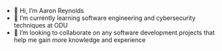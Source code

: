 - 👋 Hi, I’m Aaron Reynolds
- 🌱 I’m currently learning software engineering and cybersecurity techniques at ODU
- 💞️ I’m looking to collaborate on any software development projects that help me gain more knowledge and experience

<!---
areyn77463/areyn77463 is a ✨ special ✨ repository because its `README.md` (this file) appears on your GitHub profile.
You can click the Preview link to take a look at your changes.
--->

